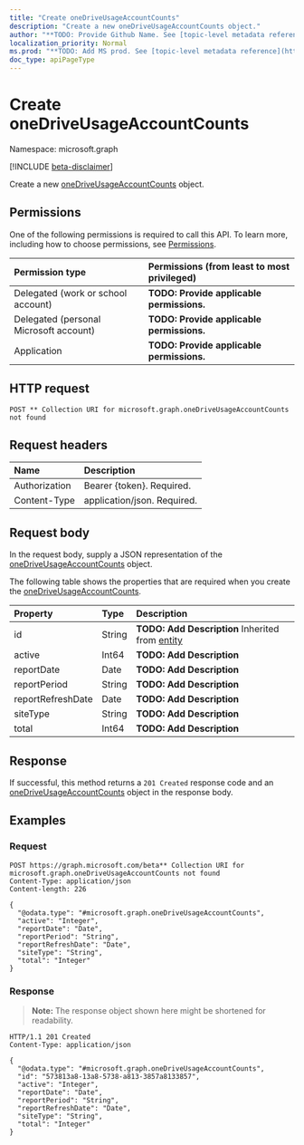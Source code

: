 ```yaml
---
title: "Create oneDriveUsageAccountCounts"
description: "Create a new oneDriveUsageAccountCounts object."
author: "**TODO: Provide Github Name. See [topic-level metadata reference](https://msgo.azurewebsites.net/add/document/guidelines/metadata.html#topic-level-metadata)**"
localization_priority: Normal
ms.prod: "**TODO: Add MS prod. See [topic-level metadata reference](https://msgo.azurewebsites.net/add/document/guidelines/metadata.html#topic-level-metadata)**"
doc_type: apiPageType
---
```


# Create oneDriveUsageAccountCounts
Namespace: microsoft.graph

[!INCLUDE [beta-disclaimer](../../includes/beta-disclaimer.md)]

Create a new [oneDriveUsageAccountCounts](../resources/onedriveusageaccountcounts.md) object.

## Permissions
One of the following permissions is required to call this API. To learn more, including how to choose permissions, see [Permissions](/graph/permissions-reference).

|Permission type|Permissions (from least to most privileged)|
|:---|:---|
|Delegated (work or school account)|**TODO: Provide applicable permissions.**|
|Delegated (personal Microsoft account)|**TODO: Provide applicable permissions.**|
|Application|**TODO: Provide applicable permissions.**|

## HTTP request

<!-- {
  "blockType": "ignored"
}
-->
``` http
POST ** Collection URI for microsoft.graph.oneDriveUsageAccountCounts not found
```

## Request headers
|Name|Description|
|:---|:---|
|Authorization|Bearer {token}. Required.|
|Content-Type|application/json. Required.|

## Request body
In the request body, supply a JSON representation of the [oneDriveUsageAccountCounts](../resources/onedriveusageaccountcounts.md) object.

The following table shows the properties that are required when you create the [oneDriveUsageAccountCounts](../resources/onedriveusageaccountcounts.md).

|Property|Type|Description|
|:---|:---|:---|
|id|String|**TODO: Add Description** Inherited from [entity](../resources/entity.md)|
|active|Int64|**TODO: Add Description**|
|reportDate|Date|**TODO: Add Description**|
|reportPeriod|String|**TODO: Add Description**|
|reportRefreshDate|Date|**TODO: Add Description**|
|siteType|String|**TODO: Add Description**|
|total|Int64|**TODO: Add Description**|



## Response

If successful, this method returns a `201 Created` response code and an [oneDriveUsageAccountCounts](../resources/onedriveusageaccountcounts.md) object in the response body.

## Examples

### Request
<!-- {
  "blockType": "request",
  "name": "create_onedriveusageaccountcounts_from_"
}
-->
``` http
POST https://graph.microsoft.com/beta** Collection URI for microsoft.graph.oneDriveUsageAccountCounts not found
Content-Type: application/json
Content-length: 226

{
  "@odata.type": "#microsoft.graph.oneDriveUsageAccountCounts",
  "active": "Integer",
  "reportDate": "Date",
  "reportPeriod": "String",
  "reportRefreshDate": "Date",
  "siteType": "String",
  "total": "Integer"
}
```


### Response
>**Note:** The response object shown here might be shortened for readability.
<!-- {
  "blockType": "response",
  "truncated": true,
  "@odata.type": "microsoft.graph.oneDriveUsageAccountCounts"
}
-->
``` http
HTTP/1.1 201 Created
Content-Type: application/json

{
  "@odata.type": "#microsoft.graph.oneDriveUsageAccountCounts",
  "id": "573813a8-13a8-5738-a813-3857a8133857",
  "active": "Integer",
  "reportDate": "Date",
  "reportPeriod": "String",
  "reportRefreshDate": "Date",
  "siteType": "String",
  "total": "Integer"
}
```

